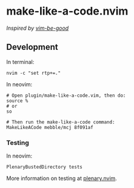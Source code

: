 # make-like-a-code.nvim

_Inspired by [vim-be-good](https://github.com/ThePrimeagen/vim-be-good)_

## Development

In terminal:

```
nvim -c "set rtp+=."  
```

In neovim:

```
# Open plugin/make-like-a-code.vim, then do:
source %
# or
so

# Then run the make-like-a-code command:
MakeLikeACode mebble/mcj 8f091af
```

### Testing

In neovim:

```
PlenaryBustedDirectory tests
```

More information on testing at [plenary.nvim](https://github.com/nvim-lua/plenary.nvim/blob/master/TESTS_README.md).

